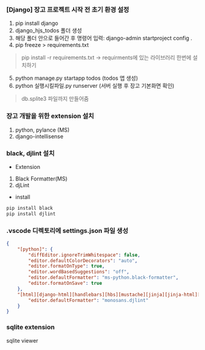 ### [Django] 장고 프로젝트 시작 전 초기 환경 설정

1. pip install django
2. django_hjs_todos 폴더 생성
3. 해당 폴더 안으로 들어간 후 명령어 입력: django-admin startproject config .
4. pip freeze > requirements.txt
> pip install -r requirements.txt -> requirments에 있는 라이브러리 한번에 설치하기
5. python manage.py startapp todos (todos 앱 생성)
6. python 실행시킬파일.py runserver (서버 실행 후 장고 기본화면 확인)
> db.splite3 파일까지 만들어줌

### 장고 개발을 위한 extension 설치
1. python, pylance (MS)
2. django-intellisense

### black, djlint 설치
- Extension
1. Black Formatter(MS) 
2. djLint
- install 

```bash
pip install black
pip install djlint
```

### .vscode 디렉토리에 settings.json 파일 생성

```json
{
    "[python]": {
        "diffEditor.ignoreTrimWhitespace": false,
        "editor.defaultColorDecorators": "auto",
        "editor.formatOnType": true,
        "editor.wordBasedSuggestions": "off",
        "editor.defaultFormatter": "ms-python.black-formatter",
        "editor.formatOnSave": true
    },
    "[html][django-html][handlebars][hbs][mustache][jinja][jinja-html][nj][njk][nunjucks][twig]": {
        "editor.defaultFormatter": "monosans.djlint"
    }
}
```
### sqlite extension

sqlite viewer